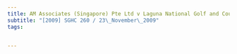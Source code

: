 ```yaml
---
title: AM Associates (Singapore) Pte Ltd v Laguna National Golf and Country Club Ltd 
subtitle: "[2009] SGHC 260 / 23\_November\_2009"
tags:


---
```


